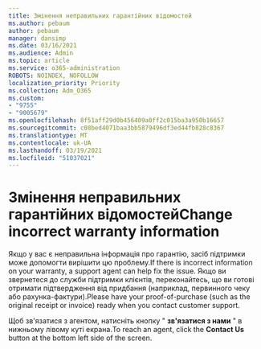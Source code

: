 ```yaml
---
title: Змінення неправильних гарантійних відомостей
ms.author: pebaum
author: pebaum
manager: dansimp
ms.date: 03/16/2021
ms.audience: Admin
ms.topic: article
ms.service: o365-administration
ROBOTS: NOINDEX, NOFOLLOW
localization_priority: Priority
ms.collection: Adm_O365
ms.custom:
- "9755"
- "9005679"
ms.openlocfilehash: 8f51aff29d0b456409a0ff2c015ba3a950b16657
ms.sourcegitcommit: c08bed4071baa3bb5879496df3ed44fb828c8367
ms.translationtype: MT
ms.contentlocale: uk-UA
ms.lasthandoff: 03/19/2021
ms.locfileid: "51037021"
---
```

# <a name="change-incorrect-warranty-information"></a><span data-ttu-id="fe48b-102">Змінення неправильних гарантійних відомостей</span><span class="sxs-lookup"><span data-stu-id="fe48b-102">Change incorrect warranty information</span></span>

<span data-ttu-id="fe48b-103">Якщо у вас є неправильна інформація про гарантію, засіб підтримки може допомогти вирішити цю проблему.</span><span class="sxs-lookup"><span data-stu-id="fe48b-103">If there is incorrect information on your warranty, a support agent can help fix the issue.</span></span> <span data-ttu-id="fe48b-104">Якщо ви звернетеся до служби підтримки клієнтів, переконайтесь, що ви готові отримати підтвердження від придбання (наприклад, первинного чеку або рахунка-фактури).</span><span class="sxs-lookup"><span data-stu-id="fe48b-104">Please have your proof-of-purchase (such as the original receipt or invoice) ready when you contact customer support.</span></span>

<span data-ttu-id="fe48b-105">Щоб зв'язатися з агентом, натисніть кнопку " **зв'язатися з нами** " в нижньому лівому куті екрана.</span><span class="sxs-lookup"><span data-stu-id="fe48b-105">To reach an agent, click the **Contact Us** button at the bottom left side of the screen.</span></span>